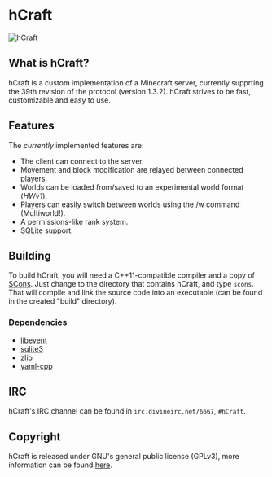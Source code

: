 hCraft
======

![hCraft](https://raw.github.com/BizarreCake/hCraft/master/etc/45-small.png)

What is hCraft?
---------------

hCraft is a custom implementation of a Minecraft server, currently supprting the
39th revision of the protocol (version 1.3.2). hCraft strives to be fast,
customizable and easy to use.

Features
--------

The _currently_ implemented features are:
*  The client can connect to the server.
*  Movement and block modification are relayed between connected players.
*  Worlds can be loaded from/saved to an experimental world format (*HWv1*).
*  Players can easily switch between worlds using the /w command (Multiworld!).
*  A permissions-like rank system.
*  SQLite support.

Building
--------

To build hCraft, you will need a C++11-compatible compiler and a copy of
[SCons](http://www.scons.org/). Just change to the directory that contains
hCraft, and type `scons`. That will compile and link the source code into
an executable (can be found in the created "build" directory).

### Dependencies
*  [libevent](http://libevent.org/)
*  [sqlite3](http://www.sqlite.org/)
*  [zlib](http://www.zlib.net/)
*  [yaml-cpp](http://code.google.com/p/yaml-cpp/)

IRC
---

hCraft's IRC channel can be found in `irc.divineirc.net/6667`, `#hCraft`.

Copyright
---------

hCraft is released under GNU's general public license (GPLv3), more information
can be found [here](http://www.gnu.org/licenses/gpl.html).

